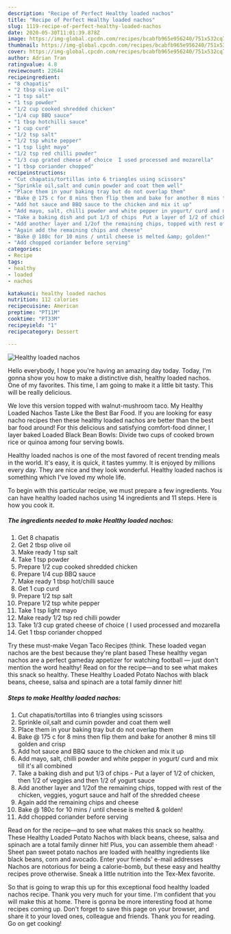 ```yaml
---
description: "Recipe of Perfect Healthy loaded nachos"
title: "Recipe of Perfect Healthy loaded nachos"
slug: 1119-recipe-of-perfect-healthy-loaded-nachos
date: 2020-05-30T11:01:39.878Z
image: https://img-global.cpcdn.com/recipes/bcabfb965e956240/751x532cq70/healthy-loaded-nachos-recipe-main-photo.jpg
thumbnail: https://img-global.cpcdn.com/recipes/bcabfb965e956240/751x532cq70/healthy-loaded-nachos-recipe-main-photo.jpg
cover: https://img-global.cpcdn.com/recipes/bcabfb965e956240/751x532cq70/healthy-loaded-nachos-recipe-main-photo.jpg
author: Adrian Tran
ratingvalue: 4.8
reviewcount: 22644
recipeingredient:
- "8 chapatis"
- "2 tbsp olive oil"
- "1 tsp salt"
- "1 tsp powder"
- "1/2 cup cooked shredded chicken"
- "1/4 cup BBQ sauce"
- "1 tbsp hotchilli sauce"
- "1 cup curd"
- "1/2 tsp salt"
- "1/2 tsp white pepper"
- "1 tsp light mayo"
- "1/2 tsp red chilli powder"
- "1/3 cup grated cheese of choice  I used processed and mozarella"
- "1 tbsp coriander chopped"
recipeinstructions:
- "Cut chapatis/tortillas into 6 triangles using scissors"
- "Sprinkle oil,salt and cumin powder and coat them well"
- "Place them in your baking tray but do not overlap them"
- "Bake @ 175 c for 8 mins then flip them and bake for another 8 mins till golden and crisp"
- "Add hot sauce and BBQ sauce to the chicken and mix it up"
- "Add mayo, salt, chilli powder and white pepper in yogurt/ curd and mix till it&#39;s all combined"
- "Take a baking dish and put 1/3 of chips  Put a layer of 1/2 of chicken, then 1/2 of veggies and then 1/2 of yogurt sauce"
- "Add another layer and 1/2of the remaining chips, topped with rest of the chicken, veggies, yogurt sauce and half of the shredded cheese"
- "Again add the remaining chips and cheese"
- "Bake @ 180c for 10 mins / until cheese is melted &amp; golden!"
- "Add chopped coriander before serving"
categories:
- Recipe
tags:
- healthy
- loaded
- nachos

katakunci: healthy loaded nachos 
nutrition: 112 calories
recipecuisine: American
preptime: "PT11M"
cooktime: "PT33M"
recipeyield: "1"
recipecategory: Dessert

---
```



![Healthy loaded nachos](https://img-global.cpcdn.com/recipes/bcabfb965e956240/751x532cq70/healthy-loaded-nachos-recipe-main-photo.jpg)

Hello everybody, I hope you're having an amazing day today. Today, I'm gonna show you how to make a distinctive dish, healthy loaded nachos. One of my favorites. This time, I am going to make it a little bit tasty. This will be really delicious.

We love this version topped with walnut-mushroom taco. My Healthy Loaded Nachos Taste Like the Best Bar Food. If you are looking for easy nacho recipes then these healthy loaded nachos are better than the best bar food around! For this delicious and satisfying comfort-food dinner, I layer baked Loaded Black Bean Bowls: Divide two cups of cooked brown rice or quinoa among four serving bowls.

Healthy loaded nachos is one of the most favored of recent trending meals in the world. It's easy, it is quick, it tastes yummy. It is enjoyed by millions every day. They are nice and they look wonderful. Healthy loaded nachos is something which I've loved my whole life.


To begin with this particular recipe, we must prepare a few ingredients. You can have healthy loaded nachos using 14 ingredients and 11 steps. Here is how you cook it.

<!--inarticleads1-->

##### The ingredients needed to make Healthy loaded nachos:

1. Get 8 chapatis
1. Get 2 tbsp olive oil
1. Make ready 1 tsp salt
1. Take 1 tsp powder
1. Prepare 1/2 cup cooked shredded chicken
1. Prepare 1/4 cup BBQ sauce
1. Make ready 1 tbsp hot/chilli sauce
1. Get 1 cup curd
1. Prepare 1/2 tsp salt
1. Prepare 1/2 tsp white pepper
1. Take 1 tsp light mayo
1. Make ready 1/2 tsp red chilli powder
1. Take 1/3 cup grated cheese of choice ( I used processed and mozarella
1. Get 1 tbsp coriander chopped


Try these must-make Vegan Taco Recipes (think. These loaded vegan nachos are the best because they&#39;re plant based These healthy vegan nachos are a perfect gameday appetizer for watching football — just don&#39;t mention the word healthy! Read on for the recipe—and to see what makes this snack so healthy. These Healthy Loaded Potato Nachos with black beans, cheese, salsa and spinach are a total family dinner hit! 

<!--inarticleads2-->

##### Steps to make Healthy loaded nachos:

1. Cut chapatis/tortillas into 6 triangles using scissors
1. Sprinkle oil,salt and cumin powder and coat them well
1. Place them in your baking tray but do not overlap them
1. Bake @ 175 c for 8 mins then flip them and bake for another 8 mins till golden and crisp
1. Add hot sauce and BBQ sauce to the chicken and mix it up
1. Add mayo, salt, chilli powder and white pepper in yogurt/ curd and mix till it&#39;s all combined
1. Take a baking dish and put 1/3 of chips  - Put a layer of 1/2 of chicken, then 1/2 of veggies and then 1/2 of yogurt sauce
1. Add another layer and 1/2of the remaining chips, topped with rest of the chicken, veggies, yogurt sauce and half of the shredded cheese
1. Again add the remaining chips and cheese
1. Bake @ 180c for 10 mins / until cheese is melted &amp; golden!
1. Add chopped coriander before serving


Read on for the recipe—and to see what makes this snack so healthy. These Healthy Loaded Potato Nachos with black beans, cheese, salsa and spinach are a total family dinner hit! Plus, you can assemble them ahead! · Sheet pan sweet potato nachos are loaded with healthy ingredients like black beans, corn and avocado. Enter your friends&#39; e-mail addresses Nachos are notorious for being a calorie-bomb, but these easy and healthy recipes prove otherwise. Sneak a little nutrition into the Tex-Mex favorite. 

So that is going to wrap this up for this exceptional food healthy loaded nachos recipe. Thank you very much for your time. I'm confident that you will make this at home. There is gonna be more interesting food at home recipes coming up. Don't forget to save this page on your browser, and share it to your loved ones, colleague and friends. Thank you for reading. Go on get cooking!
